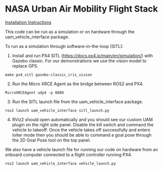 # NASA Urban Air Mobility Flight Stack

[Installation Instructions](docs/installation.md)

This code can be run as a simulation or on hardware through the uam_vehicle_interface package. 

To run as a simulation through software-in-the-loop (SITL):
1. Install and run PX4 SITL (https://docs.px4.io/main/en/simulation/) with Gazebo classic. For our demonstrations we use the vision model to replace GPS.
```
make px4_sitl gazebo-classic_iris_vision
```
2. Run the Micro XRCE Agent as the bridge between ROS2 and PX4.
```
MicroXRCEAgent udp4 -p 8888
```
3. Run the SITL launch file from the uam_vehicle_interface package.
```
ros2 launch uam_vehicle_interface sitl_launch.py
```
4. RViz2 should open automatically and you should see our custom UAM plugin on the right side panel. Disable the kill switch and command the vehicle to takeoff. Once the vehicle takes off successfully and enters loiter mode then you should be able to command a goal pose through the 2D Goal Pose tool on the top panel.

We also have a vehicle launch file for running our code on hardware from an onboard computer connected to a flight controller running PX4.
```
ros2 launch uam_vehicle_interface vehicle_launch.py

